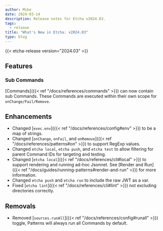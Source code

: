 ```yaml
---
author: Mike
date: 2024-03-14
description: Release notes for Etcha v2024.03.
tags:
  - release
title: "What's New in Etcha: v2024.03"
type: blog
---
```


{{< etcha-release version="2024.03" >}}

## Features

### Sub Commands

[Commands]({{< ref "/docs/references/commands" >}}) can now contain sub Commands.  These Commands are executed within their own scope for `onChange/Fail/Remove`.

## Enhancements

- Changed [`exec.env`]({{< ref "/docs/references/config#env" >}}) to be a map of strings.
- Changed [`onChange`, `onFail`, and `onRemove`]({{< ref "/docs/references/patterns#on" >}}) to support RegExp values.
- Changed `etcha local`, `etcha push`, and `etcha test` to allow filtering for parent Command IDs for targeting and testing.
- Changed [`etcha local`]({{< ref "/docs/references/cli#local" >}}) to support rendering and running ad-hoc Jsonnet.  See [Render and Run]({{< ref "/docs/guides/running-patterns#render-and-run" >}}) for more information.
- Changed `etcha push` and `etcha run` to include the raw JWT as a var.
- Fixed [`etcha lint`]({{< ref "/docs/references/cli#lint" >}}) not excluding directories correctly.

## Removals

- Removed [`sources.runAll`]({{< ref "/docs/references/config#runall" >}}) toggle, Patterns will always run all Commands by default.
